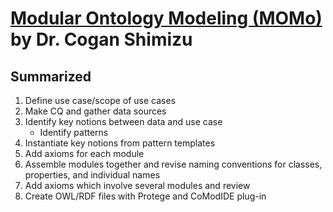 # [Modular Ontology Modeling (MOMo)](https://content.iospress.com/articles/semantic-web/sw222886) by Dr. Cogan Shimizu


## Summarized
1. Define use case/scope of use cases
2. Make CQ and gather data sources
3. Identify key notions between data and use case
    - Identify patterns
4. Instantiate key notions from pattern templates
5. Add axioms for each module
6. Assemble modules together and revise naming conventions for classes, properties, and individual names
7. Add axioms which involve several modules and review
8. Create OWL/RDF files with Protege and CoModIDE plug-in